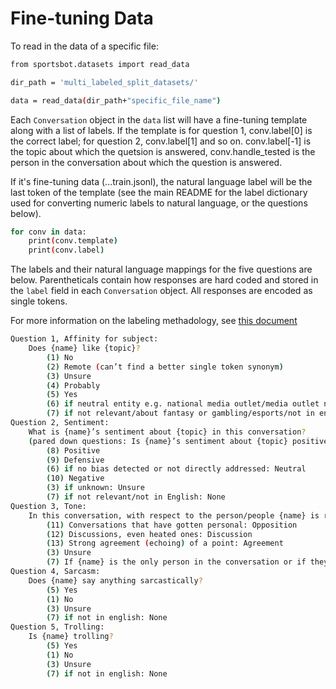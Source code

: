 # Fine-tuning Data

To read in the data of a specific file:

```sh
from sportsbot.datasets import read_data

dir_path = 'multi_labeled_split_datasets/'

data = read_data(dir_path+"specific_file_name")
```

Each `Conversation` object in the `data` list will have a fine-tuning template along with a list of labels. If the template is for question 1, conv.label[0] is the correct label; for question 2, conv.label[1] and so on. conv.label[-1] is the topic about which the quetsion is answered, conv.handle_tested is the person in the conversation about which the question is answered.

If it's fine-tuning data (...train.jsonl), the natural language label will be the last token of the template (see the main README for the label dictionary used for converting numeric labels to natural language, or the questions below).

```sh
for conv in data:
    print(conv.template)
    print(conv.label)
```
The labels and their natural language mappings for the five questions are below. Parentheticals contain how responses are hard coded and stored in the `label` field in each `Conversation` object. All responses are encoded as single tokens.

For more information on the labeling methadology, see [this document](https://docs.google.com/document/d/1UYfLlOY5_peg9ZGkIYHlY-fb7qqenyE8ml8NaiiaX1E/edit)

```sh
Question 1, Affinity for subject:
    Does {name} like {topic}? 
        (1) No
        (2) Remote (can’t find a better single token synonym)
        (3) Unsure
        (4) Probably
        (5) Yes
        (6) if neutral entity e.g. national media outlet/media outlet not explicitly pro {subject} or the leagues themselves, e.g. NFL, NBA: Neutral 
        (7) if not relevant/about fantasy or gambling/esports/not in english: None
Question 2, Sentiment:
    What is {name}’s sentiment about {topic} in this conversation? 
    (pared down questions: Is {name}’s sentiment about {topic} positive, negative or neutral?)
        (8) Positive
        (9) Defensive
        (6) if no bias detected or not directly addressed: Neutral
        (10) Negative
        (3) if unknown: Unsure 
        (7) if not relevant/not in English: None
Question 3, Tone:
    In this conversation, with respect to the person/people {name} is responding to, is {name} in:
        (11) Conversations that have gotten personal: Opposition
        (12) Discussions, even heated ones: Discussion 
        (13) Strong agreement (echoing) of a point: Agreement
        (3) Unsure
        (7) If {name} is the only person in the conversation or if they are the first tweet with no subsequent tweet: None
Question 4, Sarcasm:
    Does {name} say anything sarcastically?
        (5) Yes 
        (1) No
        (3) Unsure
        (7) if not in english: None
Question 5, Trolling:
    Is {name} trolling?
        (5) Yes
        (1) No
        (3) Unsure
        (7) if not in english: None
```
